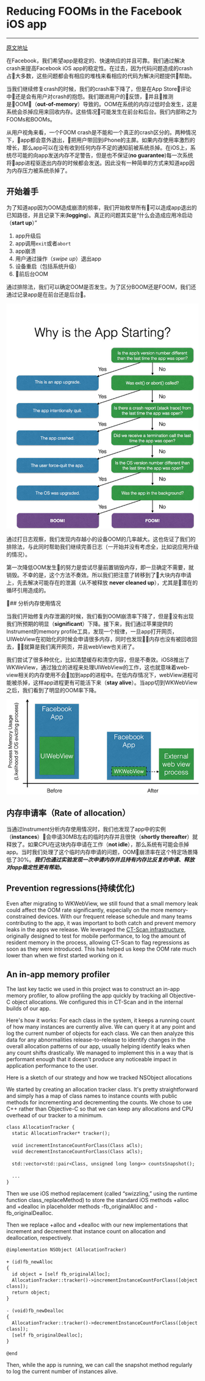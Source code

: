 # Reducing FOOMs in the Facebook iOS app
------

[原文地址](https://code.facebook.com/posts/1146930688654547/reducing-fooms-in-the-facebook-ios-app/)

在Facebook，我们希望app是稳定的、快速响应的并且可靠。我们通过解决crash来提高Facebook iOS app的稳定性。在过去，因为代码问题造成的crash占大多数，这些问题都会有相应的堆栈来看相应的代码为解决问题提供帮助。

当我们继续修复crash的时候，我们的crash率下降了，但是在App Store评论中还是会有用户对crash的抱怨。我们跟进用户的反馈，并且推测是OOM（**out-of-memory**）导致的。OOM在系统的内存过低时会发生，这是系统会杀掉应用来回收内存。这些情况可能发生在前台和后台。我们内部称之为FOOMs和BOOMs。

从用户视角来看，一个FOOM crash是不能和一个真正的crash区分的。两种情况下，app都会意外退出，把用户带回到iPhone的主屏。如果内存使用率激烈的增长，那么app可以在没有收到任何内存不足的通知前被系统杀掉。在iOS上，系统尽可能的向app发送内存不足警告，但是也不保证(**no guarantee**)每一次系统将app进程驱逐出内存的时候都会发送。因此没有一种简单的方式来知道app因为内存压力被系统杀掉了。


## 开始着手

为了知道app因为OOM造成崩溃的频率，我们开始枚举所有可以造成app退出的已知路径，并且记录下来(**logging**)。真正的问题其实是“什么会造成应用冷启动（**start up**）”

1. app升级后
2. app调用```exit```或者```abort```
3. app崩溃
4. 用户通过操作（*swipe up*）退出app
5. 设备重启（包括系统升级）
6. 前后台OOM

通过排除法，我们可以确定OOM是否发生。为了区分BOOM还是FOOM，我们还通过记录app是在前台还是后台。

![Why is the App Starting](./images/OOM1.jpg)

通过打日志观察，我们发现内存越小的设备OOM的几率越大。这也佐证了我们的排除法，与此同时帮助我们继续完善日志（一开始并没有考虑全，比如说应用升级的情况）。

第一次降低OOM发生的努力是尝试尽量前置销毁内存，即一旦确定不需要，就销毁。不幸的是，这个方法不奏效。所以我们把注意了转移到了大块内存申请上，先去解决可能存在的泄漏（从不被释放 **never cleaned up**），尤其是潜在的循环引用造成的。

## 分析内存使用情况

当我们开始修复内存泄漏的时候，我们看到OOM崩溃率下降了，但是没有出现我们所预期的明显（**significant**）下降。接下来，我们通过苹果提供的Instrument的memory profile工具，发现一个规律，一旦app打开网页，UIWebView在初始化的时候会申请很多内存，同时也发现内存也没有被回收回去，就算是我们离开网页，并且webView也关闭了。

我们尝试了很多种优化，比如清楚缓存和清空内容，但是不奏效。iOS8推出了WKWeView，通过独立的进程来处理UIWebView的工作，这也就意味着web-view相关的内存使用不会加到app的进程中。在低内存情况下，webView进程可能被杀掉，这样app进程更有可能活下来（**stay alive**）。当app切到WKWebView之后，我们看到了明显的OOM率下降。

![](./images/OOM2.jpg)

## 内存申请率（**Rate of allocation**）

当通过Instrument分析内存使用情况时，我们也发现了app中的实例（**instances**）会申请30MB左右的临时内存并且很快（**shortly thereafter**）就释放了。如果CPU在这块内存申请在工作（**not idle**），那么系统有可能会杀掉app。当时我们处理了这个临时内存申请的问题，OOM崩溃率在这个特定场景降低了30%。***我们也通过实验发现一次申请内存并且持有内存比反复的申请、释放对app稳定性更有帮助。***

## Prevention regressions(持续优化)
Even after migrating to WKWebView, we still found that a small memory leak could affect the OOM rate significantly, especially on the more memory-constrained devices. With our frequent release schedule and many teams contributing to the app, it was important to both catch and prevent memory leaks in the apps we release. We leveraged the [CT-Scan infrastructure](https://code.facebook.com/posts/924676474230092/mobile-performance-tooling-infrastructure-at-facebook/?pnref=story), originally designed to test for mobile performance, to log the amount of resident memory in the process, allowing CT-Scan to flag regressions as soon as they were introduced. This has helped us keep the OOM rate much lower than when we first started working on it.

## An in-app memory profiler

The last key tactic we used in this project was to construct an in-app memory profiler, to allow profiling the app quickly by tracking all Objective-C object allocations. We configured this in CT-Scan and in the internal builds of our app.

Here's how it works: For each class in the system, it keeps a running count of how many instances are currently alive. We can query it at any point and log the current number of objects for each class. We can then analyze this data for any abnormalities release-to-release to identify changes in the overall allocation patterns of our app, usually helping identify leaks when any count shifts drastically. We managed to implement this in a way that is performant enough that it doesn't produce any noticeable impact in application performance to the user.

Here is a sketch of our strategy and how we tracked NSObject allocations

We started by creating an allocation tracker class. It's pretty straightforward and simply has a map of class names to instance counts with public methods for incrementing and decrementing the counts. We chose to use C++ rather than Objective-C so that we can keep any allocations and CPU overhead of our tracker to a minimum.

```
class AllocationTracker {
  static AllocationTracker* tracker();

  void incrementInstanceCountForClass(Class aCls);
  void decrementInstanceCountForClass(Class aCls);

  std::vector<std::pair<Class, unsigned long long>> countsSnapshot();

  ...
}
```

Then we use iOS method replacement (called “swizzling,” using the runtime function class_replaceMethod) to store the standard iOS methods +alloc and +dealloc in placeholder methods -fb_originalAlloc and -fb_originalDealloc.

Then we replace +alloc and +dealloc with our new implementations that increment and decrement that instance count on allocation and deallocation, respectively.

```
@implementation NSObject (AllocationTracker)

+ (id)fb_newAlloc
{
  id object = [self fb_originalAlloc];
  AllocationTracker::tracker()->incrementInstanceCountForClass([object class]);
  return object;
}

- (void)fb_newDealloc
{
  AllocationTracker::tracker()->decrementInstanceCountForClass([object class]);
  [self fb_originalDealloc];
}

@end
```

Then, while the app is running, we can call the snapshot method regularly to log the current number of instances alive.